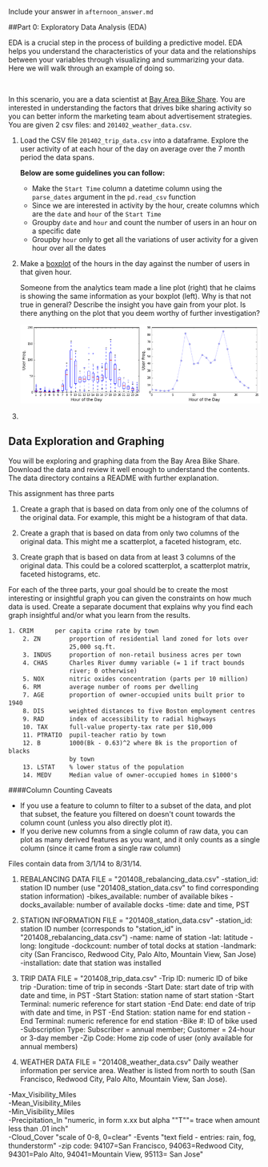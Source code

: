Include your answer in `afternoon_answer.md`

##Part 0: Exploratory Data Analysis (EDA)

EDA is a crucial step in the process of building a predictive model. EDA helps you understand the characteristics
of your data and the relationships between your variables through visualizing and summarizing your data. Here we 
will walk through an example of doing so.

<br>
 
In this scenario, you are a data scientist at [Bay Area Bike Share](http://www.bayareabikeshare.com/). You are
interested in understanding the factors that drives bike sharing activity so you can better inform the marketing 
team about advertisement strategies. You are given 2 csv files:  and `201402_weather_data.csv`.


1. Load the CSV file `201402_trip_data.csv` into a dataframe. Explore the user activity of at each hour of the day
   on average over the 7 month period the data spans. 
   
   **Below are some guidelines you can follow:**
   - Make the `Start Time` column a datetime column using the `parse_dates` argument in the `pd.read_csv` function 
   - Since we are interested in activity by the hour, create columns which are the `date` and `hour` of the `Start Time`
   - Groupby `date` and `hour` and count the number of users in an hour on a specific date
   - Groupby `hour` only to get all the variations of user activity for a given hour over all the dates 
   
2. Make a [boxplot](http://blog.bharatbhole.com/creating-boxplots-with-matplotlib/) of the hours in the day against 
   the number of users in that given hour. 
   
   Someone from the analytics team made a line plot (right) that he claims is showing the same information as your
   boxplot (left). Why is that not true in general? Describe the insight you have gain from your plot. Is there
   anything on the plot that you deem worthy of further investigation?
   
   ![image](images/q1_pair.png)

3. 

## Data Exploration and Graphing
You will be exploring and graphing data from the Bay Area Bike Share. Download the data and review it well enough to understand the contents.  The data directory contains a README with further explanation.

This assignment has three parts

1. Create a graph that is based on data from only one of the columns of the original data.  For example, this might be a histogram of that data.

2. Create a graph that is based on data from only two columns of the original data.  This might me a scatterplot, a faceted histogram, etc.

3. Create graph that is based on data from at least 3 columns of the original data.  This could be a colored scatterplot, a scatterplot matrix, faceted histograms, etc.

For each of the three parts, your goal should be to create the most interesting or insightful graph you can given the constraints on how much data is used.  Create a separate document that explains why you find each graph insightful and/or what you learn from the results.



```
1. CRIM      per capita crime rate by town
    2. ZN        proportion of residential land zoned for lots over 
                 25,000 sq.ft.
    3. INDUS     proportion of non-retail business acres per town
    4. CHAS      Charles River dummy variable (= 1 if tract bounds 
                 river; 0 otherwise)
    5. NOX       nitric oxides concentration (parts per 10 million)
    6. RM        average number of rooms per dwelling
    7. AGE       proportion of owner-occupied units built prior to 1940
    8. DIS       weighted distances to five Boston employment centres
    9. RAD       index of accessibility to radial highways
    10. TAX      full-value property-tax rate per $10,000
    11. PTRATIO  pupil-teacher ratio by town
    12. B        1000(Bk - 0.63)^2 where Bk is the proportion of blacks 
                 by town
    13. LSTAT    % lower status of the population
    14. MEDV     Median value of owner-occupied homes in $1000's
```


####Column Counting Caveats
- If you use a feature to column to filter to a subset of the data, and plot that subset, the feature you filtered on doesn't count towards the column count (unless you also directly plot it). 
- If you derive new columns from a single column of raw data, you can plot as many derived features as you want, and it only counts as a single column (since it came from a single raw column)

Files contain data from  3/1/14 to 8/31/14.

1) REBALANCING DATA
FILE = "201408_rebalancing_data.csv"
-station_id: station ID number (use "201408_station_data.csv" to find corresponding station information)
-bikes_available: number of available bikes
-docks_available: number of available docks
-time: date and time, PST

2) STATION INFORMATION
FILE = "201408_station_data.csv"
-station_id: station ID number (corresponds to "station_id" in "201408_rebalancing_data.csv")
-name: name of station
-lat: latitude
-long: longitude
-dockcount: number of total docks at station
-landmark: city (San Francisco, Redwood City, Palo Alto, Mountain View, San Jose)
-installation: date that station was installed 

3) TRIP DATA
FILE = "201408_trip_data.csv"
-Trip ID: numeric ID of bike trip
-Duration: time of trip in seconds
-Start Date: start date of trip with date and time, in PST
-Start Station: station name of start station
-Start Terminal: numeric reference for start station
-End Date: end date of trip with date and time, in PST
-End Station: station name for end station
-End Terminal: numeric reference for end station
-Bike #: ID of bike used
-Subscription Type: Subscriber = annual member; Customer = 24-hour or 3-day member
-Zip Code: Home zip code of user (only available for annual members)

4) WEATHER DATA
FILE = "201408_weather_data.csv"
Daily weather information per service area. Weather is listed from north to south (San Francisco, Redwood City, Palo Alto, Mountain View, San Jose).
	
-Max_Visibility_Miles 	
-Mean_Visibility_Miles 	
-Min_Visibility_Miles 	 		
-Precipitation_In 	"numeric, in form x.xx but alpha ""T""= trace when amount less than .01 inch"	
-Cloud_Cover 	"scale of 0-8, 0=clear"	
-Events	"text field - entries: rain, fog, thunderstorm"	
-zip code: 94107=San Francisco, 94063=Redwood City, 94301=Palo Alto, 94041=Mountain View, 95113= San Jose"	